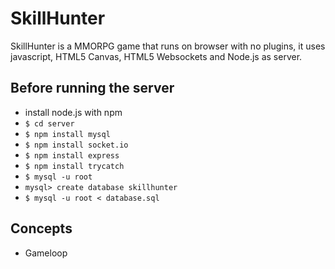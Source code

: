 # SkillHunter

SkillHunter is a MMORPG game that runs on browser with no plugins, it uses javascript, HTML5 Canvas, HTML5 Websockets and Node.js as server.

## Before running the server

* install node.js with npm
* ```$ cd server```
* ```$ npm install mysql```
* ```$ npm install socket.io```
* ```$ npm install express```
* ```$ npm install trycatch```
* ```$ mysql -u root```
* ```mysql> create database skillhunter```
* ```$ mysql -u root < database.sql```

## Concepts

*   Gameloop